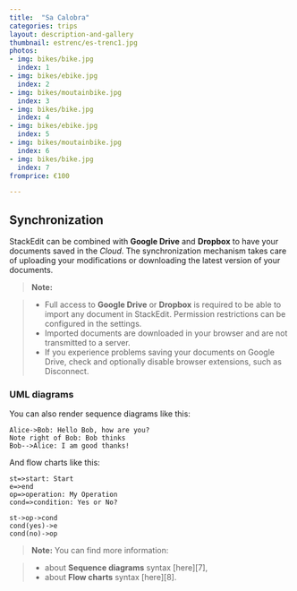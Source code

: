 ```yaml
---
title:  "Sa Calobra"
categories: trips
layout: description-and-gallery
thumbnail: estrenc/es-trenc1.jpg
photos:
- img: bikes/bike.jpg
  index: 1
- img: bikes/ebike.jpg
  index: 2
- img: bikes/moutainbike.jpg
  index: 3
- img: bikes/bike.jpg
  index: 4
- img: bikes/ebike.jpg
  index: 5
- img: bikes/moutainbike.jpg
  index: 6
- img: bikes/bike.jpg
  index: 7
fromprice: €100

---
```


Synchronization
-------------------

StackEdit can be combined with <i class="icon-provider-gdrive"></i> **Google Drive** and <i class="icon-provider-dropbox"></i> **Dropbox** to have your documents saved in the *Cloud*. The synchronization mechanism takes care of uploading your modifications or downloading the latest version of your documents.

> **Note:**

> - Full access to **Google Drive** or **Dropbox** is required to be able to import any document in StackEdit. Permission restrictions can be configured in the settings.
> - Imported documents are downloaded in your browser and are not transmitted to a server.
> - If you experience problems saving your documents on Google Drive, check and optionally disable browser extensions, such as Disconnect.


### UML diagrams

You can also render sequence diagrams like this:

```sequence
Alice->Bob: Hello Bob, how are you?
Note right of Bob: Bob thinks
Bob-->Alice: I am good thanks!
```

And flow charts like this:

```flow
st=>start: Start
e=>end
op=>operation: My Operation
cond=>condition: Yes or No?

st->op->cond
cond(yes)->e
cond(no)->op
```

> **Note:** You can find more information:

> - about **Sequence diagrams** syntax [here][7],
> - about **Flow charts** syntax [here][8].






